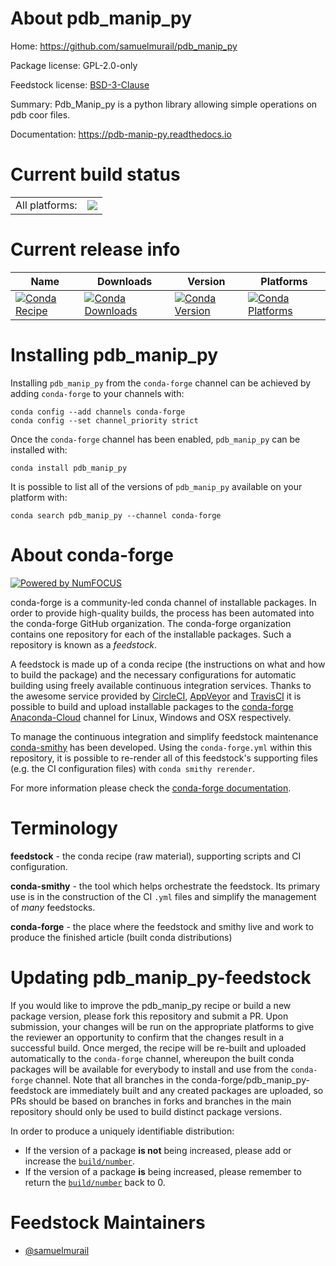 About pdb_manip_py
==================

Home: https://github.com/samuelmurail/pdb_manip_py

Package license: GPL-2.0-only

Feedstock license: [BSD-3-Clause](https://github.com/conda-forge/pdb_manip_py-feedstock/blob/master/LICENSE.txt)

Summary: Pdb_Manip_py is a python library allowing simple operations on pdb coor files.

Documentation: https://pdb-manip-py.readthedocs.io

Current build status
====================


<table><tr><td>All platforms:</td>
    <td>
      <a href="https://dev.azure.com/conda-forge/feedstock-builds/_build/latest?definitionId=9673&branchName=master">
        <img src="https://dev.azure.com/conda-forge/feedstock-builds/_apis/build/status/pdb_manip_py-feedstock?branchName=master">
      </a>
    </td>
  </tr>
</table>

Current release info
====================

| Name | Downloads | Version | Platforms |
| --- | --- | --- | --- |
| [![Conda Recipe](https://img.shields.io/badge/recipe-pdb_manip_py-green.svg)](https://anaconda.org/conda-forge/pdb_manip_py) | [![Conda Downloads](https://img.shields.io/conda/dn/conda-forge/pdb_manip_py.svg)](https://anaconda.org/conda-forge/pdb_manip_py) | [![Conda Version](https://img.shields.io/conda/vn/conda-forge/pdb_manip_py.svg)](https://anaconda.org/conda-forge/pdb_manip_py) | [![Conda Platforms](https://img.shields.io/conda/pn/conda-forge/pdb_manip_py.svg)](https://anaconda.org/conda-forge/pdb_manip_py) |

Installing pdb_manip_py
=======================

Installing `pdb_manip_py` from the `conda-forge` channel can be achieved by adding `conda-forge` to your channels with:

```
conda config --add channels conda-forge
conda config --set channel_priority strict
```

Once the `conda-forge` channel has been enabled, `pdb_manip_py` can be installed with:

```
conda install pdb_manip_py
```

It is possible to list all of the versions of `pdb_manip_py` available on your platform with:

```
conda search pdb_manip_py --channel conda-forge
```


About conda-forge
=================

[![Powered by NumFOCUS](https://img.shields.io/badge/powered%20by-NumFOCUS-orange.svg?style=flat&colorA=E1523D&colorB=007D8A)](http://numfocus.org)

conda-forge is a community-led conda channel of installable packages.
In order to provide high-quality builds, the process has been automated into the
conda-forge GitHub organization. The conda-forge organization contains one repository
for each of the installable packages. Such a repository is known as a *feedstock*.

A feedstock is made up of a conda recipe (the instructions on what and how to build
the package) and the necessary configurations for automatic building using freely
available continuous integration services. Thanks to the awesome service provided by
[CircleCI](https://circleci.com/), [AppVeyor](https://www.appveyor.com/)
and [TravisCI](https://travis-ci.com/) it is possible to build and upload installable
packages to the [conda-forge](https://anaconda.org/conda-forge)
[Anaconda-Cloud](https://anaconda.org/) channel for Linux, Windows and OSX respectively.

To manage the continuous integration and simplify feedstock maintenance
[conda-smithy](https://github.com/conda-forge/conda-smithy) has been developed.
Using the ``conda-forge.yml`` within this repository, it is possible to re-render all of
this feedstock's supporting files (e.g. the CI configuration files) with ``conda smithy rerender``.

For more information please check the [conda-forge documentation](https://conda-forge.org/docs/).

Terminology
===========

**feedstock** - the conda recipe (raw material), supporting scripts and CI configuration.

**conda-smithy** - the tool which helps orchestrate the feedstock.
                   Its primary use is in the construction of the CI ``.yml`` files
                   and simplify the management of *many* feedstocks.

**conda-forge** - the place where the feedstock and smithy live and work to
                  produce the finished article (built conda distributions)


Updating pdb_manip_py-feedstock
===============================

If you would like to improve the pdb_manip_py recipe or build a new
package version, please fork this repository and submit a PR. Upon submission,
your changes will be run on the appropriate platforms to give the reviewer an
opportunity to confirm that the changes result in a successful build. Once
merged, the recipe will be re-built and uploaded automatically to the
`conda-forge` channel, whereupon the built conda packages will be available for
everybody to install and use from the `conda-forge` channel.
Note that all branches in the conda-forge/pdb_manip_py-feedstock are
immediately built and any created packages are uploaded, so PRs should be based
on branches in forks and branches in the main repository should only be used to
build distinct package versions.

In order to produce a uniquely identifiable distribution:
 * If the version of a package **is not** being increased, please add or increase
   the [``build/number``](https://docs.conda.io/projects/conda-build/en/latest/resources/define-metadata.html#build-number-and-string).
 * If the version of a package **is** being increased, please remember to return
   the [``build/number``](https://docs.conda.io/projects/conda-build/en/latest/resources/define-metadata.html#build-number-and-string)
   back to 0.

Feedstock Maintainers
=====================

* [@samuelmurail](https://github.com/samuelmurail/)

